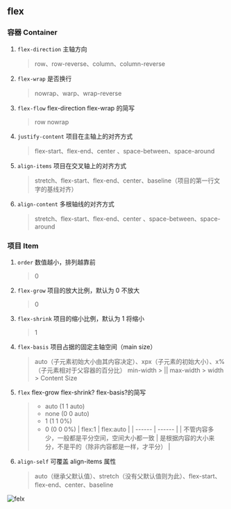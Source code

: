 ## flex

### 容器 Container

1. `flex-direction` 主轴方向
   > row、row-reverse、column、column-reverse
2. `flex-wrap` 是否换行
   > nowrap、warp、wrap-reverse
3. `flex-flow` flex-direction flex-wrap 的简写
   > row nowrap
4. `justify-content` 项目在主轴上的对齐方式
   > flex-start、flex-end、center 、space-between、space-around
5. `align-items` 项目在交叉轴上的对齐方式
   > stretch、flex-start、flex-end、center、baseline（项目的第一行文字的基线对齐）
6. `align-content` 多根轴线的对齐方式
   > stretch、flex-start、flex-end、center 、space-between、space-around

### 项目 Item

1. `order` 数值越小，排列越靠前
   > 0
2. `flex-grow` 项目的放大比例，默认为 0 不放大
   > 0
3. `flex-shrink` 项目的缩小比例，默认为 1 将缩小
   > 1
4. `flex-basis` 项目占据的固定主轴空间（main size）
   > auto（子元素初始大小由其内容决定）、xpx（子元素的初始大小）、x%（子元素相对于父容器的百分比）
   > min-width > || max-width > width > Content Size
5. `flex` flex-grow flex-shrink? flex-basis?的简写
   > - auto (1 1 auto)
   > - none (0 0 auto)
   > - 1 (1 1 0%)
   > - 0 (0 0 0%)
   >   | flex:1 | flex:auto |
   >   | ------ | ------ |
   >   | 不管内容多少，一般都是平分空间，空间大小都一致 | 是根据内容的大小来分，不是平的（除非内容都是一样，才平分） |
6. `align-self` 可覆盖 align-items 属性
   > auto（继承父默认值）、stretch（没有父默认值则为此）、flex-start、flex-end、center、baseline

![felx](https://imgur.com/LO33kBH.jpg)

